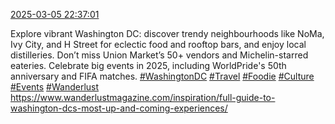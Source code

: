 [2025-03-05 22:37:01](https://mstdn.social/@hill_wanderer/114112215247333672)

Explore vibrant Washington DC: discover trendy neighbourhoods like NoMa, Ivy City, and H Street for eclectic food and rooftop bars, and enjoy local distilleries. Don’t miss Union Market’s 50+ vendors and Michelin-starred eateries. Celebrate big events in 2025, including WorldPride&#39;s 50th anniversary and FIFA matches. <a href="https://mstdn.social/tags/WashingtonDC" class="mention hashtag" rel="tag">#WashingtonDC</a> <a href="https://mstdn.social/tags/Travel" class="mention hashtag" rel="tag">#Travel</a> <a href="https://mstdn.social/tags/Foodie" class="mention hashtag" rel="tag">#Foodie</a> <a href="https://mstdn.social/tags/Culture" class="mention hashtag" rel="tag">#Culture</a> <a href="https://mstdn.social/tags/Events" class="mention hashtag" rel="tag">#Events</a> <a href="https://mstdn.social/tags/Wanderlust" class="mention hashtag" rel="tag">#Wanderlust</a> <a href="https://www.wanderlustmagazine.com/inspiration/full-guide-to-washington-dcs-most-up-and-coming-experiences/" target="_blank" rel="nofollow noopener noreferrer" translate="no">https://www.wanderlustmagazine.com/inspiration/full-guide-to-washington-dcs-most-up-and-coming-experiences/</a>